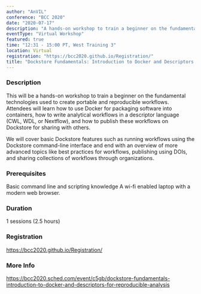 ```yaml
---
author: "AnVIL"
conference: "BCC 2020"
date: "2020-07-17"
description: "A hands-on workshop to train a beginner on the fundamental technologies used to create portable and reproducible workflows"
eventType: "Virtual Workshop"
featured: true
time: "12:31 - 15:00 PT, West Training 3"
location: Virtual
registration: "https://bcc2020.github.io/Registration/"
title: "Dockstore Fundamentals: Introduction to Docker and Descriptors for Reproducible Analysis - West Session"
---
```


<event-hero></event-hero>

### Description
This will be a hands-on workshop to train a beginner on the fundamental technologies used to create portable and reproducible workflows. Attendees will learn how to use Docker for packaging software into containers, how to write analytical workflows in a descriptor language (CWL, WDL, or Nextflow), and how to publish these workflows on Dockstore for sharing with others.
 
 We will cover basic Dockstore features such as running workflows using the Dockstore command-line interface and end with an overview of more advanced topics like best practices for workflows, publishing using DOIs, and sharing collections of workflows through organizations.

### Prerequisites
Basic command line and scripting knowledge
A wi-fi enabled laptop with a modern web browser.

### Duration
1 sessions (2.5 hours)

### Registration
https://bcc2020.github.io/Registration/

### More Info
https://bcc2020.sched.com/event/c5gb/dockstore-fundamentals-introduction-to-docker-and-descriptors-for-reproducible-analysis
